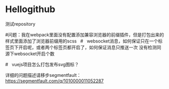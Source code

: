 # Hellogithub
测试repository
 
#问题：我在webpack里面没有配置添加兼容浏览器的前缀插件，但是打包出来的样式里面添加了浏览器前缀用的scss
 
# 
 websocket消息，如何保证只在一个标签页下开启呢，或者两个标签页都开启了，如何保证消息只推送一次
	没有检测同源下websocket开启个数
	
# 
 vuejs项目怎么打包发布svg图标？

详细的问题描述请移步segmentfault：
https://segmentfault.com/q/1010000011052287 
